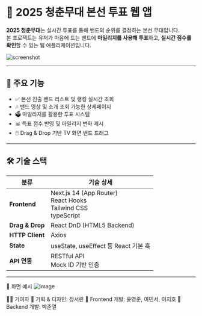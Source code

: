 # 🎤 2025 청춘무대 본선 투표 웹 앱

**2025 청춘무대**는 실시간 투표를 통해 밴드의 순위를 결정하는 본선 무대입니다.  
본 프로젝트는 유저가 마음에 드는 밴드에 **마일리지를 사용해 투표**하고, **실시간 점수를 확인**할 수 있는 웹 애플리케이션입니다.

![screenshot](./public/images/final-background.jpg)

---

## 🚀 주요 기능

- ✅ 본선 진출 밴드 리스트 및 랭킹 실시간 조회
- 🎶 밴드 영상 및 소개 조회 가능한 상세페이지
- 🗳️ 마일리지를 활용한 투표 시스템  
- 📊 득표 점수 반영 및 마일리지 변화 제시  
- 🖱️ Drag & Drop 기반 TV 화면 밴드 드래그  
---

## 🛠️ 기술 스택

| 분류       | 기술 상세 |
|------------|-----------|
| **Frontend** | Next.js 14 (App Router)<br>React Hooks<br>Tailwind CSS<br>typeScript|
| **Drag & Drop** | React DnD (HTML5 Backend) |
| **HTTP Client** | Axios |
| **State** | useState, useEffect 등 React 기본 훅 |
| **API 연동** | RESTful API<br>Mock ID 기반 인증 |

---


📸 화면 예시
![image](https://github.com/user-attachments/assets/f165b497-470c-4115-b111-2c7ba3d7b042)



👨‍💻 기여자
🎼 기획 & 디자인: 장서린
🎨 Frontend 개발: 윤영준, 여민서, 이지호
🎨 Backend 개발: 박준열



